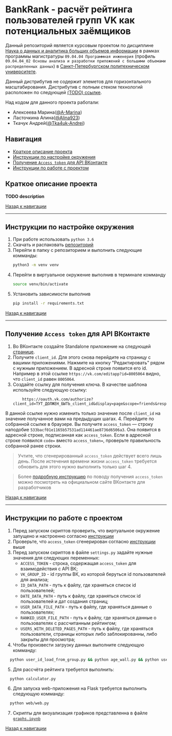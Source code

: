 # BankRank - расчёт рейтинга пользователей групп VK как потенциальных заёмщиков

Данный репозиторий является курсовым проектом по дисциплине [Наука о данных и аналитика больших объемов информации](https://github.com/Tka4uk-Andrei/semesters_description/blob/master/semester_1.md#наука-о-данных-и-аналитика-больших-объемов-информации) в рамках программы магистратуры `09.04.04 Программная инженерия` (профиль `09.04.04_02 Основы анализа и разработки приложений с большими объемами распределенных данных`) в [Санкт-Петербургском политехническом университете](https://www.spbstu.ru).

Данный дистрибутив не содержит элеметов для горизонтального масштабирования. Дистрибутив с полным стеком технологий расположен по следующей [(TODO) ссылке](TODO).

Над кодом для данного проекта работали:
- Алексеева Марина([@A-Marina](https://github.com/A-Marina))
- Ласточкина Алина([@Alina923](https://github.com/Alina923))
- Ткачук Андрей([@Tka4uk-Andrei](https://github.com/Tka4uk-Andrei))

## Навигация
- [Краткое описание проекта](#краткое-описание-проекта)
- [Инструкции по настройке окружения](#инструкции-по-настройке-окружения)
- [Получение `Access token` для API ВКонтакте](#получение-access-token-для-api-вконтакте)
- [Инструкции по работе с проектом](#инструкции-по-работе-с-проектом)

## Краткое описание проекта

__TODO description__

[Назад к навигации](#навигация)

---
## Инструкции по настройке окружения

1. При работе использовать `python 3.6`
2. Скачать и распаковать [репозиторий](https://github.com/Tka4uk-Andrei/BankRank/archive/refs/heads/main.zip)
3. Перейти в папку с репозиторием и  выполнить следующие комманды:
   ```bash
   python3 -m venv venv
   ```
4. Перейти в виртуальное окружение выполнив в терминале комманду
   ```bash 
   source venv/bin/activate
   ```
5. Установить зависимости выполнив
   ```bash
   pip install -r requirements.txt
   ```

[Назад к навигации](#навигация)

---

## Получение `Access token` для API ВКонтакте

1. Во ВКонтакте создайте Standalone приложение на следующей [странице](https://vk.com/apps?act=manage).
2. Получите `client_id`. Для этого cнова перейдите на страницу с вашими приложениями. Нажмите на кнопку "Редактировать" рядом с 
   нужным приложением. В адресной строке появится его id. Например в этой ссылке `https://vk.com/editapp?id=8005064` видно, что 
   `client_id` равен `8005064`.
3. Создайте ссылку для получения ключа. В качестве шаблона используйте следующую ссылку:
   ``` 
       https://oauth.vk.com/authorize?client_id=ТУТ_ДОЛЖЕН_БЫТЬ_client_id&display=page&scope=friends&response_type=token&v=5.92&state=123456
   ```
  В данной ссылке нужно изменить только значение после `client_id` на значение получанное вами на предыдущих шагах.
4. Перейдите по собранной ссылке в браузере. Вы получите `access_token` — строку наподобие `533bacf01e1165b57531ad114461ae8736d6506a3`. 
   Она появится в адресной строке, подписанная как `access_token`. Если в адресной строке появился `code=` вместо `access_token=`, 
   проверьте правильность собранной ранее строки.

> Учтите, что сгенерированный `access_token` действует всего лишь день. После истечения времени жизни `access_token` требуется обновить для этого нужно выполнить только шаг 4.

> Более [подробную инструкцию](https://dev.vk.com/api/access-token/implicit-flow-user) по поводу получения `access_token` можно посмотреть на официальном сайте ВКонтакте для разработчиков

[Назад к навигации](#навигация)

---

## Инструкции по работе с проектом

1. Перед запуском скриптов проверить, что виртуальное окружение запущено и настроенно согласно [инструкции](#инструкции-по-настройке-окружения)
2. Проверьте, что `access_token` сгенерирован согласно [инструкции](#получение-access-token-для-api-вконтакте) выше
3. Перед запуском скриптов в файле `settings.py` задайте нужные значения для следующих переменных:
    - `ACCESS_TOKEN` - строка, содержащая `access_token` для взаимодействия с API ВК;
    - `VK_GROUP_ID` - id группы ВК, из которой беруться id пользователей для анализа;
    - `ID_DATA_PATH` - путь к файлу, где храняться список id пользователей;
    - `DATE_DATA_PATH` - путь к файлу, где храняться список id пользователей и дат создания страниц;
    - `USER_DATA_FILE_PATH` - путь к файлу, где храняться данные о пользователях;
    - `RANKED_USER_FILE_PATH` - путь к файлу, где храняться данные о пользователях с рассчитанным 
      рейтингом;
    - `USERS_WITH_DELETED_PAGES_PATH` - путь к файлу, где храняться пользователи, страницы которых либо 
      заблокированны, либо закрыты для просмотра;
4. Чтобы произвести загрузку данных выполните следующую комманду:
  ```bash
    python user_id_load_from_group.py && python age_wall.py && python user_data_load.py 
  ```
5. Для рассчёта рейтинга требуется выполнить:
  ```bash
    python calculator.py
  ```
6. Для запуска web-приложения на Flask требуется выполнить следующую комманду:
  ```bash
    python web/web.py
  ```
7. Скрипты для визуализация графиков представленна в файле [`graphs.ipynb`](graphs.ipynb)

[Назад к навигации](#навигация)
